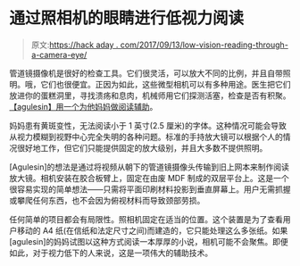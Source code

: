 # 通过照相机的眼睛进行低视力阅读

> 原文:[https://hack aday . com/2017/09/13/low-vision-reading-through-a-camera-eye/](https://hackaday.com/2017/09/13/low-vision-reading-through-a-cameras-eye/)

管道镜摄像机是很好的检查工具。它们很灵活，可以放大不同的比例，并且自带照明。哦，它们也很便宜。正因为如此，这些微型相机可以有多种用途。医生把它们放进你的蛋糕洞里，寻找溃疡和息肉，机械师用它们探测活塞，检查是否有积聚。[【agulesin】用一个为他妈妈做阅读辅助](http://www.instructables.com/id/Reading-Aid-for-the-Partially-Sighted/)。

妈妈患有黄斑变性，无法阅读小于 1 英寸(2.5 厘米)的字体。这种情况可能会导致从视力模糊到视野中心完全失明的各种问题。标准的手持放大镜可以根据个人的情况很好地工作，但它们只能提供固定的放大级别，并且大多数不提供照明。

[Agulesin]的想法是通过将视频从朝下的管道镜摄像头传输到旧上网本来制作阅读放大镜。相机安装在胶合板臂上，固定在由废 MDF 制成的双层平台上。这是一个很容易实现的简单想法——只需将平面印刷材料投影到垂直屏幕上。用户无需抓握或攀爬任何东西，也不会因为俯视材料而导致颈部劳损。

任何简单的项目都会有局限性。照相机固定在适当的位置。这个装置是为了查看用户移动的 A4 纸(在信纸和法定尺寸之间)而建造的，它只能处理这么多张纸。如果[agulesin]的妈妈试图以这种方式阅读一本厚厚的小说，相机可能不会聚焦。即便如此，对于视力低下的人来说，这是一项伟大的辅助技术。